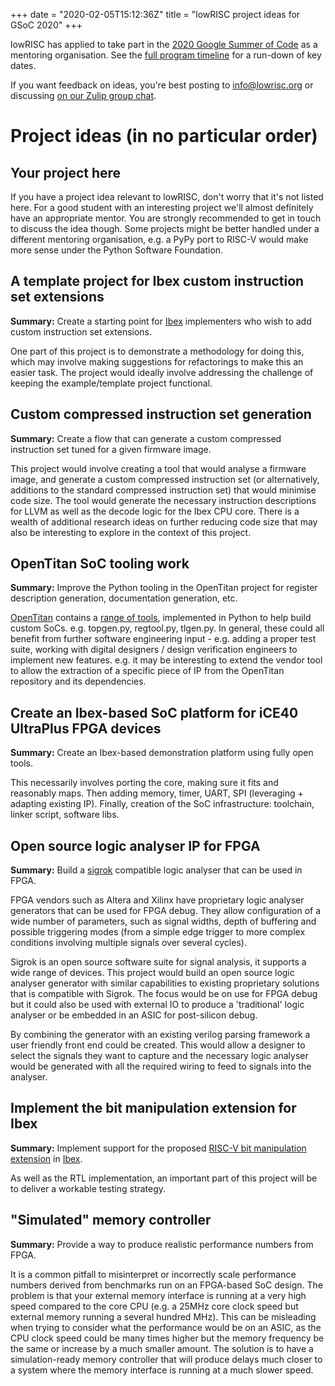 +++
date = "2020-02-05T15:12:36Z"
title = "lowRISC project ideas for GSoC 2020"
+++

lowRISC has applied to take part in the [2020 Google Summer of
Code](https://summerofcode.withgoogle.com/) as a mentoring 
organisation. See the [full program 
timeline](https://summerofcode.withgoogle.com/how-it-works/#timeline) for a 
run-down of key dates.

If you want feedback on ideas, you're best posting to info@lowrisc.org or
discussing [on our Zulip group chat](https://lowrisc.zulipchat.com).

# Project ideas (in no particular order)

## Your project here

If you have a project idea relevant to lowRISC, don't worry that it's not 
listed here. For a good student with an interesting project we'll almost 
definitely have an appropriate mentor. You are strongly recommended to get in 
touch to discuss the idea though. Some projects might be better handled under
a different mentoring organisation, e.g. a PyPy port to RISC-V would make more
sense under the Python Software Foundation.

## A template project for Ibex custom instruction set extensions

**Summary:** Create a starting point for
[Ibex](https://github.com/lowRISC/ibex) implementers who wish to add custom
instruction set extensions.

One part of this project is to demonstrate a methodology for doing this, which
may involve making suggestions for refactorings to make this an easier task.
The project would ideally involve addressing the challenge of keeping the
example/template project functional.

## Custom compressed instruction set generation

**Summary:** Create a flow that can generate a custom compressed instruction
set tuned for a given firmware image.

This project would involve creating a tool that would analyse a firmware
image, and generate a custom compressed instruction set (or alternatively,
additions to the standard compressed instruction set) that would minimise code
size. The tool would generate the necessary instruction descriptions for LLVM
as well as the decode logic for the Ibex CPU core. There is a wealth of
additional research ideas on further reducing code size that may also be
interesting to explore in the context of this project.

## OpenTitan SoC tooling work

**Summary:** Improve the Python tooling in the OpenTitan project for register
description generation, documentation generation, etc.

[OpenTitan](https://opentitan.org/) contains a [range of
tools](https://docs.opentitan.org/doc/rm/), implemented in Python to help
build custom SoCs. e.g. topgen.py, regtool.py, tlgen.py. In general, these
could all benefit from further software engineering input - e.g. adding a
proper test suite, working with digital designers / design verification
engineers to implement new features. e.g. it may be interesting to extend the
vendor tool to allow the extraction of a specific piece of IP from the
OpenTitan repository and its dependencies.

## Create an Ibex-based SoC platform for iCE40 UltraPlus FPGA devices

**Summary:** Create an Ibex-based demonstration platform using fully open
tools.

This necessarily involves porting the core, making sure it fits and reasonably
maps. Then adding memory, timer, UART, SPI (leveraging + adapting existing
IP). Finally, creation of the SoC infrastructure: toolchain, linker script,
software libs.

## Open source logic analyser IP for FPGA

**Summary:** Build a [sigrok](https://sigrok.org/) compatible logic analyser
that can be used in FPGA.

FPGA vendors such as Altera and Xilinx have proprietary logic analyser
generators that can be used for FPGA debug. They allow configuration of a wide
number of parameters, such as signal widths, depth of buffering and possible
triggering modes (from a simple edge trigger to more complex conditions
involving multiple signals over several cycles).

Sigrok is an open source software suite for signal analysis, it supports a wide
range of devices. This project would build an open source logic analyser
generator with similar capabilities to existing proprietary solutions that is
compatible with Sigrok. The focus would be on use for FPGA debug but it could
also be used with external IO to produce a 'traditional' logic analyser or be
embedded in an ASIC for post-silicon debug.

By combining the generator with an existing verilog parsing framework a user
friendly front end could be created. This would allow a designer to select the
signals they want to capture and the necessary logic analyser would be
generated with all the required wiring to feed to signals into the analyser.

## Implement the bit manipulation extension for Ibex

**Summary:** Implement support for the proposed [RISC-V bit manipulation
extension](https://github.com/riscv/riscv-bitmanip) in
[Ibex](https://github.com/lowrisc/ibex).

As well as the RTL implementation, an important part of this project will be
to deliver a workable testing strategy.

## "Simulated" memory controller

**Summary:** Provide a way to produce realistic performance numbers from FPGA.

It is a common pitfall to misinterpret or incorrectly scale performance 
numbers derived from benchmarks run on an FPGA-based SoC design. The problem 
is that your external memory interface is running at a very high speed 
compared to the core CPU (e.g. a 25MHz core clock speed but external memory 
running a several hundred MHz). This can be misleading when trying to consider 
what the performance would be on an ASIC, as the CPU clock speed could be many 
times higher but the memory frequency be the same or increase by a much 
smaller amount. The solution is to have a simulation-ready memory controller 
that will produce delays much closer to a system where the memory interface is 
running at a much slower speed.

